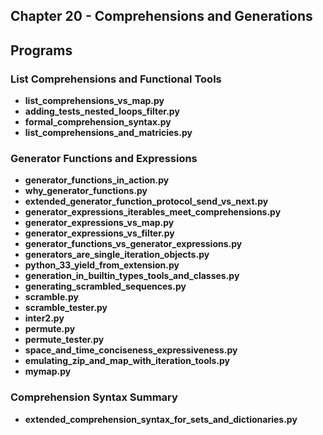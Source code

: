 ## Chapter 20 - Comprehensions and Generations

## Programs

### List Comprehensions and Functional Tools
* **list_comprehensions_vs_map.py**
* **adding_tests_nested_loops_filter.py**
* **formal_comprehension_syntax.py**
* **list_comprehensions_and_matricies.py**

### Generator Functions and Expressions
* **generator_functions_in_action.py**
* **why_generator_functions.py**
* **extended_generator_function_protocol_send_vs_next.py**
* **generator_expressions_iterables_meet_comprehensions.py**
* **generator_expressions_vs_map.py**
* **generator_expressions_vs_filter.py**
* **generator_functions_vs_generator_expressions.py**
* **generators_are_single_iteration_objects.py**
* **python_33_yield_from_extension.py**
* **generation_in_builtin_types_tools_and_classes.py**
* **generating_scrambled_sequences.py**
* **scramble.py**
* **scramble_tester.py**
* **inter2.py**
* **permute.py**
* **permute_tester.py**
* **space_and_time_conciseness_expressiveness.py**
* **emulating_zip_and_map_with_iteration_tools.py**
* **mymap.py**

### Comprehension Syntax Summary
* **extended_comprehension_syntax_for_sets_and_dictionaries.py**
